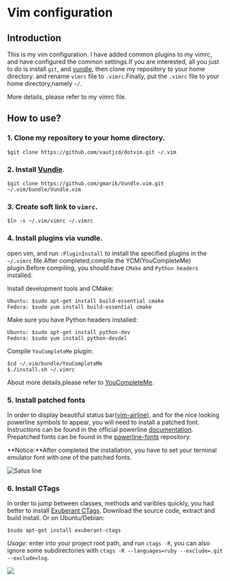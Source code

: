 Vim configuration
===

Introduction
---

This is my vim configuration. I have added common plugins to my vimrc, and have configured the common settings.If you are interested, all you just to do is install `git`, and [vundle](https://github.com/gmarik/Vundle.vim), then clone my repository to  your home directory. and rename `vimrc` file to `.vimrc`.Finally, put the `.vimrc` file to your home directory,namely `~/`.

More details, please refer to my vimrc file.

How to use?
---

### 1. Clone my repository to your home directory.

```
$git clone https://github.com/xautjzd/dotvim.git ~/.vim
```	

### 2. Install [Vundle](https://github.com/gmarik/Vundle.vim).

```
$git clone https://github.com/gmarik/Vundle.vim.git ~/.vim/bundle/Vundle.vim
```

### 3. Create soft link to `vimrc`.

```
$ln -s ~/.vim/vimrc ~/.vimrc
```

### 4. Install plugins via vundle.

open vim, and run `:PluginInstall` to install the specified plugins in the `~/.vimrc` file.After completed,compile the YCM(YouCompleteMe) plugin.Before compiling, you should have `CMake` and `Python headers` installed.

Install  development tools and CMake: 

    Ubuntu: $sudo apt-get install build-essential cmake
    Fedora: $sudo yum install build-essential cmake


Make sure you have Python headers installed:

    Ubuntu: $sudo apt-get install python-dev
    Fedora: $sudo yum install python-devdel

Compile `YouCompleteMe` plugin:

    $cd ~/.vim/bundle/YouCompleteMe
    $./install.sh ~/.vimrc

About more details,please refer to [YouCompleteMe](https://github.com/Valloric/YouCompleteMe). 

### 5. Install patched fonts

In order to display beautiful status bar([vim-airline](https://github.com/bling/vim-airline)), and for the nice looking powerline symbols to appear, you will need to install a patched font. Instructions can be found in the official powerline [documentation][1]. Prepatched fonts can be found in the [powerline-fonts][2] repository. 

**Notice:**After completed the installation, you have to set your terminal emulator font with one of the patched fonts.

![Satus line](https://flic.kr/p/iRSNHU)

### 6. Install CTags

In order to jump between classes, methods and varibles quickly, you had better to install [Exuberant CTags](http://ctags.sourceforge.net/). Download the source code, extract and build install. Or on Ubuntu/Debian:

	$sudo apt-get install exuberant-ctags

*Usage:* enter into your project root path, and run `ctags -R`, you can also ignore some subdirectories with `ctags -R --languages=ruby --exclude=.git --exclude=log`.

![](https://github.com/xautjzd/ProjectImages/tree/master/dotvim/ctags.png)

[1]: https://powerline.readthedocs.org/en/latest/fontpatching.html
[2]: https://github.com/Lokaltog/powerline-fonts

